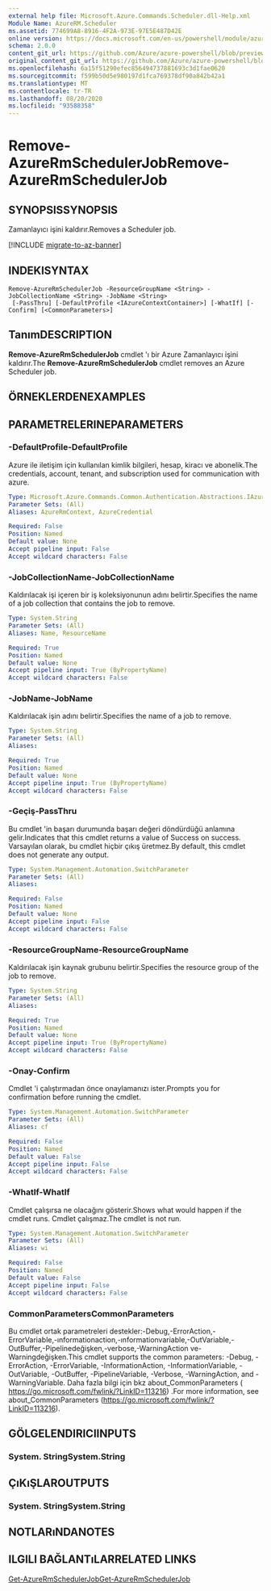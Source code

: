 ```yaml
---
external help file: Microsoft.Azure.Commands.Scheduler.dll-Help.xml
Module Name: AzureRM.Scheduler
ms.assetid: 774699A8-8916-4F2A-973E-97E5E487D42E
online version: https://docs.microsoft.com/en-us/powershell/module/azurerm.scheduler/remove-azurermschedulerjob
schema: 2.0.0
content_git_url: https://github.com/Azure/azure-powershell/blob/preview/src/ResourceManager/Scheduler/Commands.Scheduler/help/Remove-AzureRmSchedulerJob.md
original_content_git_url: https://github.com/Azure/azure-powershell/blob/preview/src/ResourceManager/Scheduler/Commands.Scheduler/help/Remove-AzureRmSchedulerJob.md
ms.openlocfilehash: 6a15f51290efec856494737881693c3d1fae0620
ms.sourcegitcommit: f599b50d5e980197d1fca769378df90a842b42a1
ms.translationtype: MT
ms.contentlocale: tr-TR
ms.lasthandoff: 08/20/2020
ms.locfileid: "93588358"
---
```

# <span data-ttu-id="f8959-101">Remove-AzureRmSchedulerJob</span><span class="sxs-lookup"><span data-stu-id="f8959-101">Remove-AzureRmSchedulerJob</span></span>

## <span data-ttu-id="f8959-102">SYNOPSIS</span><span class="sxs-lookup"><span data-stu-id="f8959-102">SYNOPSIS</span></span>
<span data-ttu-id="f8959-103">Zamanlayıcı işini kaldırır.</span><span class="sxs-lookup"><span data-stu-id="f8959-103">Removes a Scheduler job.</span></span>

[!INCLUDE [migrate-to-az-banner](../../includes/migrate-to-az-banner.md)]

## <span data-ttu-id="f8959-104">INDEKI</span><span class="sxs-lookup"><span data-stu-id="f8959-104">SYNTAX</span></span>

```
Remove-AzureRmSchedulerJob -ResourceGroupName <String> -JobCollectionName <String> -JobName <String>
 [-PassThru] [-DefaultProfile <IAzureContextContainer>] [-WhatIf] [-Confirm] [<CommonParameters>]
```

## <span data-ttu-id="f8959-105">Tanım</span><span class="sxs-lookup"><span data-stu-id="f8959-105">DESCRIPTION</span></span>
<span data-ttu-id="f8959-106">**Remove-AzureRmSchedulerJob** cmdlet 'ı bir Azure Zamanlayıcı işini kaldırır.</span><span class="sxs-lookup"><span data-stu-id="f8959-106">The **Remove-AzureRmSchedulerJob** cmdlet removes an Azure Scheduler job.</span></span>

## <span data-ttu-id="f8959-107">ÖRNEKLERDEN</span><span class="sxs-lookup"><span data-stu-id="f8959-107">EXAMPLES</span></span>

## <span data-ttu-id="f8959-108">PARAMETRELERINE</span><span class="sxs-lookup"><span data-stu-id="f8959-108">PARAMETERS</span></span>

### <span data-ttu-id="f8959-109">-DefaultProfile</span><span class="sxs-lookup"><span data-stu-id="f8959-109">-DefaultProfile</span></span>
<span data-ttu-id="f8959-110">Azure ile iletişim için kullanılan kimlik bilgileri, hesap, kiracı ve abonelik.</span><span class="sxs-lookup"><span data-stu-id="f8959-110">The credentials, account, tenant, and subscription used for communication with azure.</span></span>

```yaml
Type: Microsoft.Azure.Commands.Common.Authentication.Abstractions.IAzureContextContainer
Parameter Sets: (All)
Aliases: AzureRmContext, AzureCredential

Required: False
Position: Named
Default value: None
Accept pipeline input: False
Accept wildcard characters: False
```

### <span data-ttu-id="f8959-111">-JobCollectionName</span><span class="sxs-lookup"><span data-stu-id="f8959-111">-JobCollectionName</span></span>
<span data-ttu-id="f8959-112">Kaldırılacak işi içeren bir iş koleksiyonunun adını belirtir.</span><span class="sxs-lookup"><span data-stu-id="f8959-112">Specifies the name of a job collection that contains the job to remove.</span></span>

```yaml
Type: System.String
Parameter Sets: (All)
Aliases: Name, ResourceName

Required: True
Position: Named
Default value: None
Accept pipeline input: True (ByPropertyName)
Accept wildcard characters: False
```

### <span data-ttu-id="f8959-113">-JobName</span><span class="sxs-lookup"><span data-stu-id="f8959-113">-JobName</span></span>
<span data-ttu-id="f8959-114">Kaldırılacak işin adını belirtir.</span><span class="sxs-lookup"><span data-stu-id="f8959-114">Specifies the name of a job to remove.</span></span>

```yaml
Type: System.String
Parameter Sets: (All)
Aliases:

Required: True
Position: Named
Default value: None
Accept pipeline input: True (ByPropertyName)
Accept wildcard characters: False
```

### <span data-ttu-id="f8959-115">-Geçiş</span><span class="sxs-lookup"><span data-stu-id="f8959-115">-PassThru</span></span>
<span data-ttu-id="f8959-116">Bu cmdlet 'in başarı durumunda başarı değeri döndürdüğü anlamına gelir.</span><span class="sxs-lookup"><span data-stu-id="f8959-116">Indicates that this cmdlet returns a value of Success on success.</span></span>
<span data-ttu-id="f8959-117">Varsayılan olarak, bu cmdlet hiçbir çıkış üretmez.</span><span class="sxs-lookup"><span data-stu-id="f8959-117">By default, this cmdlet does not generate any output.</span></span>

```yaml
Type: System.Management.Automation.SwitchParameter
Parameter Sets: (All)
Aliases:

Required: False
Position: Named
Default value: None
Accept pipeline input: False
Accept wildcard characters: False
```

### <span data-ttu-id="f8959-118">-ResourceGroupName</span><span class="sxs-lookup"><span data-stu-id="f8959-118">-ResourceGroupName</span></span>
<span data-ttu-id="f8959-119">Kaldırılacak işin kaynak grubunu belirtir.</span><span class="sxs-lookup"><span data-stu-id="f8959-119">Specifies the resource group of the job to remove.</span></span>

```yaml
Type: System.String
Parameter Sets: (All)
Aliases:

Required: True
Position: Named
Default value: None
Accept pipeline input: True (ByPropertyName)
Accept wildcard characters: False
```

### <span data-ttu-id="f8959-120">-Onay</span><span class="sxs-lookup"><span data-stu-id="f8959-120">-Confirm</span></span>
<span data-ttu-id="f8959-121">Cmdlet 'i çalıştırmadan önce onaylamanızı ister.</span><span class="sxs-lookup"><span data-stu-id="f8959-121">Prompts you for confirmation before running the cmdlet.</span></span>

```yaml
Type: System.Management.Automation.SwitchParameter
Parameter Sets: (All)
Aliases: cf

Required: False
Position: Named
Default value: False
Accept pipeline input: False
Accept wildcard characters: False
```

### <span data-ttu-id="f8959-122">-WhatIf</span><span class="sxs-lookup"><span data-stu-id="f8959-122">-WhatIf</span></span>
<span data-ttu-id="f8959-123">Cmdlet çalışırsa ne olacağını gösterir.</span><span class="sxs-lookup"><span data-stu-id="f8959-123">Shows what would happen if the cmdlet runs.</span></span>
<span data-ttu-id="f8959-124">Cmdlet çalışmaz.</span><span class="sxs-lookup"><span data-stu-id="f8959-124">The cmdlet is not run.</span></span>

```yaml
Type: System.Management.Automation.SwitchParameter
Parameter Sets: (All)
Aliases: wi

Required: False
Position: Named
Default value: False
Accept pipeline input: False
Accept wildcard characters: False
```

### <span data-ttu-id="f8959-125">CommonParameters</span><span class="sxs-lookup"><span data-stu-id="f8959-125">CommonParameters</span></span>
<span data-ttu-id="f8959-126">Bu cmdlet ortak parametreleri destekler:-Debug,-ErrorAction,-ErrorVariable,-ınformationaction,-ınformationvariable,-OutVariable,-OutBuffer,-Pipelinedeğişken,-verbose,-WarningAction ve-Warningdeğişken.</span><span class="sxs-lookup"><span data-stu-id="f8959-126">This cmdlet supports the common parameters: -Debug, -ErrorAction, -ErrorVariable, -InformationAction, -InformationVariable, -OutVariable, -OutBuffer, -PipelineVariable, -Verbose, -WarningAction, and -WarningVariable.</span></span> <span data-ttu-id="f8959-127">Daha fazla bilgi için bkz about_CommonParameters ( https://go.microsoft.com/fwlink/?LinkID=113216) .</span><span class="sxs-lookup"><span data-stu-id="f8959-127">For more information, see about_CommonParameters (https://go.microsoft.com/fwlink/?LinkID=113216).</span></span>

## <span data-ttu-id="f8959-128">GÖLGELENDIRICI</span><span class="sxs-lookup"><span data-stu-id="f8959-128">INPUTS</span></span>

### <span data-ttu-id="f8959-129">System. String</span><span class="sxs-lookup"><span data-stu-id="f8959-129">System.String</span></span>

## <span data-ttu-id="f8959-130">ÇıKıŞLAR</span><span class="sxs-lookup"><span data-stu-id="f8959-130">OUTPUTS</span></span>

### <span data-ttu-id="f8959-131">System. String</span><span class="sxs-lookup"><span data-stu-id="f8959-131">System.String</span></span>

## <span data-ttu-id="f8959-132">NOTLARıNDA</span><span class="sxs-lookup"><span data-stu-id="f8959-132">NOTES</span></span>

## <span data-ttu-id="f8959-133">ILGILI BAĞLANTıLAR</span><span class="sxs-lookup"><span data-stu-id="f8959-133">RELATED LINKS</span></span>

[<span data-ttu-id="f8959-134">Get-AzureRmSchedulerJob</span><span class="sxs-lookup"><span data-stu-id="f8959-134">Get-AzureRmSchedulerJob</span></span>](./Get-AzureRmSchedulerJob.md)



